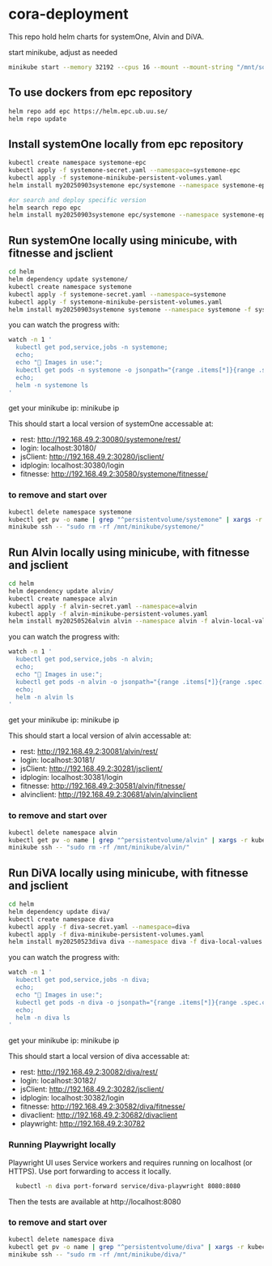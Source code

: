 # cora-deployment

This repo hold helm charts for systemOne, Alvin and DiVA.

start minikube, adjust as needed

```bash
minikube start --memory 32192 --cpus 16 --mount --mount-string "/mnt/someplace/minikube/:/mnt/minikube"

```

## To use dockers from epc repository

```bash
helm repo add epc https://helm.epc.ub.uu.se/
helm repo update
```

## Install systemOne locally from epc repository

```bash
kubectl create namespace systemone-epc
kubectl apply -f systemone-secret.yaml --namespace=systemone-epc
kubectl apply -f systemone-minikube-persistent-volumes.yaml
helm install my20250903systemone epc/systemone --namespace systemone-epc -f systemone-local-values.yaml

#or search and deploy specific version
helm search repo epc
helm install my20250903systemone epc/systemone --namespace systemone-epc --version 0.2.14 -f systemone-local-values.yaml
```

## Run systemOne locally using minicube, with fitnesse and jsclient

```bash
cd helm
helm dependency update systemone/
kubectl create namespace systemone
kubectl apply -f systemone-secret.yaml --namespace=systemone
kubectl apply -f systemone-minikube-persistent-volumes.yaml
helm install my20250903systemone systemone --namespace systemone -f systemone-local-values.yaml
```

you can watch the progress with:

```bash
watch -n 1 '
  kubectl get pod,service,jobs -n systemone;
  echo;
  echo "🐳 Images in use:";
  kubectl get pods -n systemone -o jsonpath="{range .items[*]}{range .spec.containers[*]}{.image}{\"\n\"}{end}" | sort | uniq;
  echo;
  helm -n systemone ls
'
```

get your minikube ip: minikube ip

This should start a local version of systemOne accessable at:<br>

- rest: http://192.168.49.2:30080/systemone/rest/
- login: localhost:30180/
- jsClient: http://192.168.49.2:30280/jsclient/
- idplogin: localhost:30380/login
- fitnesse: http://192.168.49.2:30580/systemone/fitnesse/

### to remove and start over

```bash
kubectl delete namespace systemone
kubectl get pv -o name | grep "^persistentvolume/systemone" | xargs -r kubectl delete
minikube ssh -- "sudo rm -rf /mnt/minikube/systemone/"
```

## Run Alvin locally using minicube, with fitnesse and jsclient

```bash
cd helm
helm dependency update alvin/
kubectl create namespace alvin
kubectl apply -f alvin-secret.yaml --namespace=alvin
kubectl apply -f alvin-minikube-persistent-volumes.yaml
helm install my20250526alvin alvin --namespace alvin -f alvin-local-values.yaml
```

you can watch the progress with:

```bash
watch -n 1 '
  kubectl get pod,service,jobs -n alvin;
  echo;
  echo "🐳 Images in use:";
  kubectl get pods -n alvin -o jsonpath="{range .items[*]}{range .spec.containers[*]}{.image}{\"\n\"}{end}" | sort | uniq
  echo;
  helm -n alvin ls
'


```

get your minikube ip: minikube ip

This should start a local version of alvin accessable at:<br>

- rest: http://192.168.49.2:30081/alvin/rest/
- login: localhost:30181/
- jsClient: http://192.168.49.2:30281/jsclient/
- idplogin: localhost:30381/login
- fitnesse: http://192.168.49.2:30581/alvin/fitnesse/
- alvinclient: http://192.168.49.2:30681/alvin/alvinclient


### to remove and start over

```bash
kubectl delete namespace alvin
kubectl get pv -o name | grep "^persistentvolume/alvin" | xargs -r kubectl delete
minikube ssh -- "sudo rm -rf /mnt/minikube/alvin/"
```

## Run DiVA locally using minicube, with fitnesse and jsclient

```bash
cd helm
helm dependency update diva/
kubectl create namespace diva
kubectl apply -f diva-secret.yaml --namespace=diva
kubectl apply -f diva-minikube-persistent-volumes.yaml
helm install my20250523diva diva --namespace diva -f diva-local-values.yaml
```

you can watch the progress with:

```bash
watch -n 1 '
  kubectl get pod,service,jobs -n diva;
  echo;
  echo "🐳 Images in use:";
  kubectl get pods -n diva -o jsonpath="{range .items[*]}{range .spec.containers[*]}{.image}{\"\n\"}{end}" | sort | uniq
  echo;
  helm -n diva ls
'


```

get your minikube ip: minikube ip

This should start a local version of diva accessable at:<br>

- rest: http://192.168.49.2:30082/diva/rest/
- login: localhost:30182/
- jsClient: http://192.168.49.2:30282/jsclient/
- idplogin: localhost:30382/login
- fitnesse: http://192.168.49.2:30582/diva/fitnesse/
- divaclient: http://192.168.49.2:30682/divaclient
- playwright: http://192.168.49.2:30782

### Running Playwright locally

Playwright UI uses Service workers and requires running on localhost (or HTTPS). Use port forwarding to access it locally.

```bash
  kubectl -n diva port-forward service/diva-playwright 8080:8080
```

Then the tests are available at http://localhost:8080

### to remove and start over

```bash
kubectl delete namespace diva
kubectl get pv -o name | grep "^persistentvolume/diva" | xargs -r kubectl delete
minikube ssh -- "sudo rm -rf /mnt/minikube/diva/"
```
